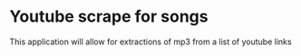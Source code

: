 # Youtube scrape for songs

This application will allow for extractions of mp3 from a list of youtube links

